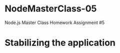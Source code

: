 # NodeMasterClass-05 #
Node.js Master Class Homework Assignment #5

# Stabilizing the application #
